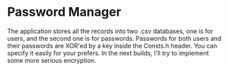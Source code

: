 # Password Manager

The application stores all the records into two .csv databases, one is for users, and the second one is for passwords.
Passwords for both users and their passwords are XOR'ed by a key inside the Consts.h header. You can specify it easily for your prefers.
In the next builds, I'll try to implement some more serious encryption.
